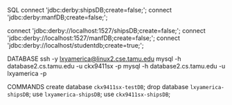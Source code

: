 SQL
connect 'jdbc:derby:shipsDB;create=false;';
connect 'jdbc:derby:manfDB;create=false;';

connect 'jdbc:derby://localhost:1527/shipsDB;create=false;';
connect 'jdbc:derby://localhost:1527/manfDB;create=false;';
connect 'jdbc:derby://localhost/studentdb;create=true;';

DATABASE
ssh -y lxyamerica@linux2.cse.tamu.edu
mysql -h database2.cs.tamu.edu -u ckx9411sx -p
mysql -h database2.cs.tamu.edu -u lxyamerica -p

COMMANDS
create database `ckx9411sx-testDB`;
drop database `lxyamerica-shipsDB`;
use `lxyamerica-shipsDB`;
use `ckx9411sx-shipsDB`;